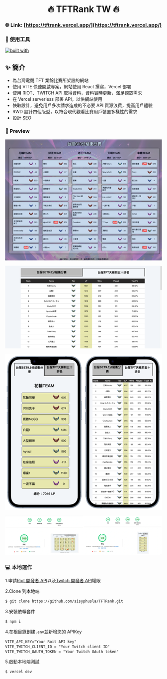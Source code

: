 <div align="center">

# 🔥 TFTRank TW 🔥

</div>

### 🌐 Link: [https://tftrank.vercel.app/](https://tftrank.vercel.app/)

### 🧩 使用工具

[![built with](https://skillicons.dev/icons?i=js,html,scss,react,vite,vercel)](https://skillicons.dev)

## ✨ 簡介

- 為台灣電競 TFT 業餘比賽所架設的網站
- 使用 VITE 快速開啟專案，網站使用 React 撰寫，Vercel 部署
- 使用 RIOT、TWITCH API 取得資料，資料實時更新，滿足觀眾需求
- 在 Vercel serverless 部署 API，以供網站使用
- 快取設計，避免用戶多次請求造成的不必要 API 資源浪費，提高用戶體驗
- RWD 設計四個版型，以符合現代觀看比賽用戶裝置多樣性的需求
- 設計 SEO

### 👀 Preview

![](assets/computer_preview_1.png)

![](assets/computer_preview_2.png)

![](assets/mobile_preview.png)

![](assets/pagespeed.webp)

### 💻 本地運作

1.申請[Riot 開發者 API](https://developer.riotgames.com/apis)以及[Twitch 開發者 API](https://dev.twitch.tv/docs/api/)權限

2.Clone 到本地端

```bash
$ git clone https://github.com/sisyphusla/TFTRank.git
```

3.安裝依賴套件

```bash
$ npm i
```

4.在根目錄創建`.env`並新增您的 APIKey

```
VITE_API_KEY="Your Roit API key"
VITE_TWITCH_CLIENT_ID = "Your Twitch client ID"
VITE_TWITCH_OAUTH_TOKEN = "Your Twitch OAuth token"
```

5.啟動本地端測試

```bash
$ vercel dev
```
